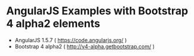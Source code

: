 # AngularJS Examples with Bootstrap 4 alpha2 elements
- AngularJS 1.5.7 ( https://code.angularjs.org/ )
- Bootstrap 4 alpha2 ( http://v4-alpha.getbootstrap.com/ )
